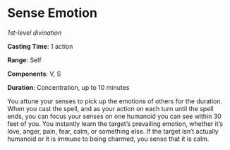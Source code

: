 # Sense Emotion
*1st-level divination*

**Casting Time**: 1 action

**Range**: Self

**Components**: V, S

**Duration**: Concentration, up to 10 minutes

You attune your senses to pick up the emotions of others for the duration. When you cast the spell, and as your action on each turn until the spell ends, you can focus your senses on one humanoid you can see within 30 feet of you. You instantly learn the target’s prevailing emotion, whether it’s love, anger, pain, fear, calm, or something else. If the target isn’t actually humanoid or it is immune to being charmed, you sense that it is calm.
